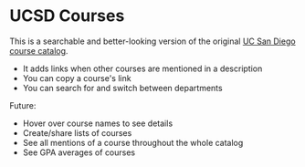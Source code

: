 # UCSD Courses

This is a searchable and better-looking version of the original [UC San Diego course catalog](https://catalog.ucsd.edu/front/courses.html).

- It adds links when other courses are mentioned in a description
- You can copy a course's link
- You can search for and switch between departments

Future:

- Hover over course names to see details
- Create/share lists of courses
- See all mentions of a course throughout the whole catalog
- See GPA averages of courses
